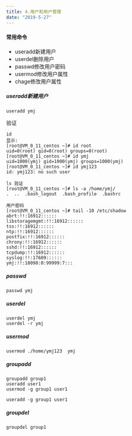 ```yaml
---
title: 4.用户和用户管理
date: "2019-5-27"
---
```


#### 常用命令
- useradd新建用户
- userdel删除用户
- passwd修改用户密码
- usermod修改用户属性
- chage修改用户属性

##### useradd新建用户
```
useradd ymj
```

验证
```
id
显示:
[root@VM_0_11_centos ~]# id root
uid=0(root) gid=0(root) groups=0(root)
[root@VM_0_11_centos ~]# id ymj
uid=1000(ymj) gid=1000(ymj) groups=1000(ymj)
[root@VM_0_11_centos ~]# id ymj123
id: ymj123: no such user

ls 验证
[root@VM_0_11_centos ~]# ls -a /home/ymj/
.  ..  .bash_logout  .bash_profile  .bashrc

用户密码
[root@VM_0_11_centos ~]# tail -10 /etc/shadow
abrt:!!:16912::::::
libstoragemgmt:!!:16912::::::
tss:!!:16912::::::
ntp:!!:16912::::::
postfix:!!:16912::::::
chrony:!!:16912::::::
sshd:!!:16912::::::
tcpdump:!!:16912::::::
syslog:!!:17609::::::
ymj:!!:18098:0:99999:7:::
```

##### passwd
```
passwd ymj
```

##### userdel

```
userdel ymj
userdel -r ymj 
```

##### usermod
```
usermod ./home/ymj123  ymj
```

##### groupadd
```
groupadd group1
useradd user1
usermod -g group1 user1

useradd -g group1 user1
```

##### groupdel
```
groupdel group1
```






